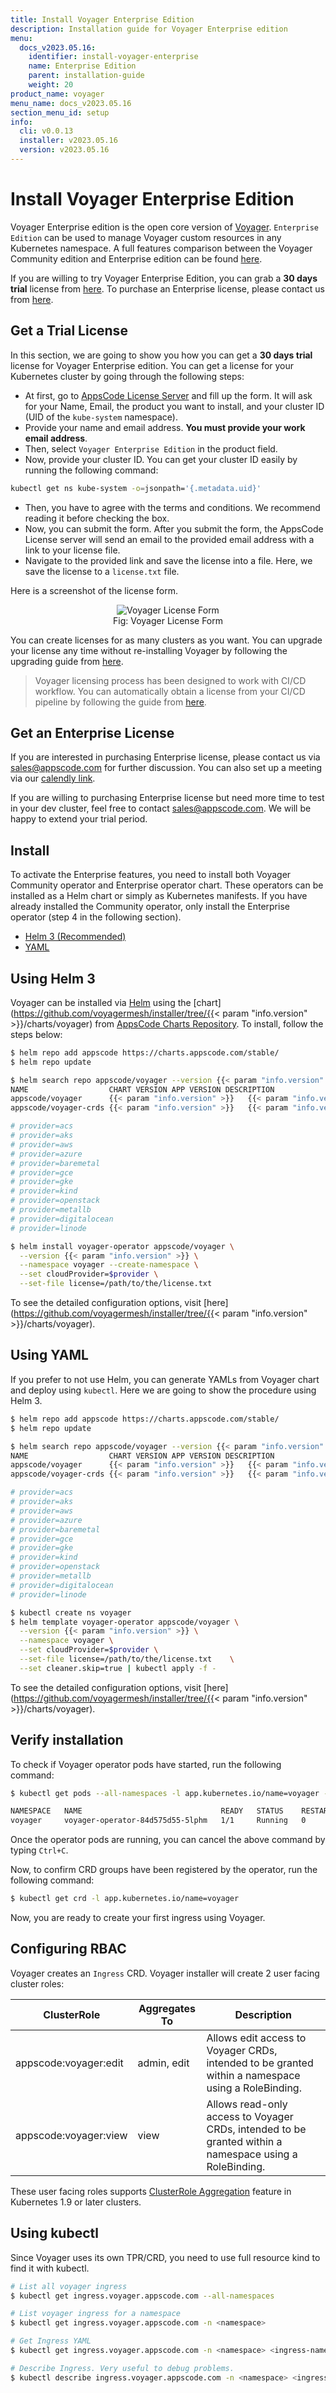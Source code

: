 ```yaml
---
title: Install Voyager Enterprise Edition
description: Installation guide for Voyager Enterprise edition
menu:
  docs_v2023.05.16:
    identifier: install-voyager-enterprise
    name: Enterprise Edition
    parent: installation-guide
    weight: 20
product_name: voyager
menu_name: docs_v2023.05.16
section_menu_id: setup
info:
  cli: v0.0.13
  installer: v2023.05.16
  version: v2023.05.16
---
```


# Install Voyager Enterprise Edition

Voyager Enterprise edition is the open core version of [Voyager](https://github.com/voyagermesh). `Enterprise Edition` can be used to manage Voyager custom resources in any Kubernetes namespace. A full features comparison between the Voyager Community edition and Enterprise edition can be found [here](https://voyagermesh.com/pricing/).

If you are willing to try Voyager Enterprise Edition, you can grab a **30 days trial** license from [here](https://license-issuer.appscode.com/?p=voyager-enterprise). To purchase an Enterprise license, please contact us from [here](https://appscode.com/contact).

## Get a Trial License

In this section, we are going to show you how you can get a **30 days trial** license for Voyager Enterprise edition. You can get a license for your Kubernetes cluster by going through the following steps:

- At first, go to [AppsCode License Server](https://license-issuer.appscode.com/?p=voyager-enterprise) and fill up the form. It will ask for your Name, Email, the product you want to install, and your cluster ID (UID of the `kube-system` namespace).
- Provide your name and email address. **You must provide your work email address**.
- Then, select `Voyager Enterprise Edition` in the product field.
- Now, provide your cluster ID. You can get your cluster ID easily by running the following command:

```bash
kubectl get ns kube-system -o=jsonpath='{.metadata.uid}'
```

- Then, you have to agree with the terms and conditions. We recommend reading it before checking the box.
- Now, you can submit the form. After you submit the form, the AppsCode License server will send an email to the provided email address with a link to your license file.
- Navigate to the provided link and save the license into a file. Here, we save the license to a `license.txt` file.

Here is a screenshot of the license form.

<figure align="center">
  <img alt="Voyager License Form" src="/docs/v2023.05.16/images/setup/enterprise_license_form.png">
  <figcaption align="center">Fig: Voyager License Form</figcaption>
</figure>

You can create licenses for as many clusters as you want. You can upgrade your license any time without re-installing Voyager by following the upgrading guide from [here](/docs/v2023.05.16/setup/upgrade/#updating-license).

> Voyager licensing process has been designed to work with CI/CD workflow. You can automatically obtain a license from your CI/CD pipeline by following the guide from [here](https://github.com/appscode/offline-license-server#api-reference).

## Get an Enterprise License

If you are interested in purchasing Enterprise license, please contact us via sales@appscode.com for further discussion. You can also set up a meeting via our [calendly link](https://calendly.com/appscode/30min).

If you are willing to purchasing Enterprise license but need more time to test in your dev cluster, feel free to contact sales@appscode.com. We will be happy to extend your trial period.

## Install

To activate the Enterprise features, you need to install both Voyager Community operator and Enterprise operator chart. These operators can be installed as a Helm chart or simply as Kubernetes manifests. If you have already installed the Community operator, only install the Enterprise operator (step 4 in the following section).

<ul class="nav nav-tabs" id="installerTab" role="tablist">
  <li class="nav-item">
    <a class="nav-link active" id="helm3-tab" data-toggle="tab" href="#helm3" role="tab" aria-controls="helm3" aria-selected="true">Helm 3 (Recommended)</a>
  </li>
  <li class="nav-item">
    <a class="nav-link" id="script-tab" data-toggle="tab" href="#script" role="tab" aria-controls="script" aria-selected="false">YAML</a>
  </li>
</ul>
<div class="tab-content" id="installerTabContent">
  <div class="tab-pane fade show active" id="helm3" role="tabpanel" aria-labelledby="helm3-tab">

## Using Helm 3

Voyager can be installed via [Helm](https://helm.sh/) using the [chart](https://github.com/voyagermesh/installer/tree/{{< param "info.version" >}}/charts/voyager) from [AppsCode Charts Repository](https://github.com/appscode/charts). To install, follow the steps below:

```bash
$ helm repo add appscode https://charts.appscode.com/stable/
$ helm repo update

$ helm search repo appscode/voyager --version {{< param "info.version" >}}
NAME                  CHART VERSION APP VERSION DESCRIPTION
appscode/voyager      {{< param "info.version" >}}   {{< param "info.version" >}}     Voyager by AppsCode - Secure L7/L4 Ingress Cont...
appscode/voyager-crds {{< param "info.version" >}}   {{< param "info.version" >}}     Voyager Custom Resource Definitions

# provider=acs
# provider=aks
# provider=aws
# provider=azure
# provider=baremetal
# provider=gce
# provider=gke
# provider=kind
# provider=openstack
# provider=metallb
# provider=digitalocean
# provider=linode

$ helm install voyager-operator appscode/voyager \
  --version {{< param "info.version" >}} \
  --namespace voyager --create-namespace \
  --set cloudProvider=$provider \
  --set-file license=/path/to/the/license.txt
```

To see the detailed configuration options, visit [here](https://github.com/voyagermesh/installer/tree/{{< param "info.version" >}}/charts/voyager).

</div>
<div class="tab-pane fade" id="script" role="tabpanel" aria-labelledby="script-tab">

## Using YAML

If you prefer to not use Helm, you can generate YAMLs from Voyager chart and deploy using `kubectl`. Here we are going to show the procedure using Helm 3.

```bash
$ helm repo add appscode https://charts.appscode.com/stable/
$ helm repo update

$ helm search repo appscode/voyager --version {{< param "info.version" >}}
NAME                  CHART VERSION APP VERSION DESCRIPTION
appscode/voyager      {{< param "info.version" >}}   {{< param "info.version" >}}     Voyager by AppsCode - Secure L7/L4 Ingress Cont...
appscode/voyager-crds {{< param "info.version" >}}   {{< param "info.version" >}}     Voyager Custom Resource Definitions

# provider=acs
# provider=aks
# provider=aws
# provider=azure
# provider=baremetal
# provider=gce
# provider=gke
# provider=kind
# provider=openstack
# provider=metallb
# provider=digitalocean
# provider=linode

$ kubectl create ns voyager
$ helm template voyager-operator appscode/voyager \
  --version {{< param "info.version" >}} \
  --namespace voyager \
  --set cloudProvider=$provider \
  --set-file license=/path/to/the/license.txt    \
  --set cleaner.skip=true | kubectl apply -f -
```

To see the detailed configuration options, visit [here](https://github.com/voyagermesh/installer/tree/{{< param "info.version" >}}/charts/voyager).

</div>
</div>

## Verify installation

To check if Voyager operator pods have started, run the following command:

```bash
$ kubectl get pods --all-namespaces -l app.kubernetes.io/name=voyager --watch

NAMESPACE   NAME                               READY   STATUS    RESTARTS   AGE
voyager     voyager-operator-84d575d55-5lphm   1/1     Running   0          6m42s
```

Once the operator pods are running, you can cancel the above command by typing `Ctrl+C`.

Now, to confirm CRD groups have been registered by the operator, run the following command:

```bash
$ kubectl get crd -l app.kubernetes.io/name=voyager
```

Now, you are ready to create your first ingress using Voyager.

## Configuring RBAC

Voyager creates an `Ingress` CRD. Voyager installer will create 2 user facing cluster roles:

| ClusterRole           | Aggregates To | Description                           |
|-----------------------|---------------|---------------------------------------|
| appscode:voyager:edit | admin, edit   | Allows edit access to Voyager CRDs, intended to be granted within a namespace using a RoleBinding. |
| appscode:voyager:view | view          | Allows read-only access to Voyager CRDs, intended to be granted within a namespace using a RoleBinding. |

These user facing roles supports [ClusterRole Aggregation](https://kubernetes.io/docs/admin/authorization/rbac/#aggregated-clusterroles) feature in Kubernetes 1.9 or later clusters.


## Using kubectl

Since Voyager uses its own TPR/CRD, you need to use full resource kind to find it with kubectl.

```bash
# List all voyager ingress
$ kubectl get ingress.voyager.appscode.com --all-namespaces

# List voyager ingress for a namespace
$ kubectl get ingress.voyager.appscode.com -n <namespace>

# Get Ingress YAML
$ kubectl get ingress.voyager.appscode.com -n <namespace> <ingress-name> -o yaml

# Describe Ingress. Very useful to debug problems.
$ kubectl describe ingress.voyager.appscode.com -n <namespace> <ingress-name>
```

